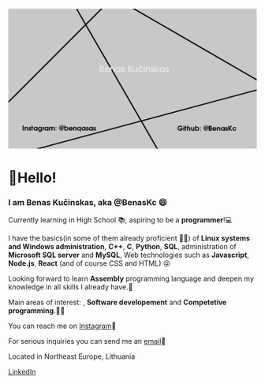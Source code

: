 [![Header](https://raw.githubusercontent.com/BenasKc/BenasKc/main/header.png)](https://www.linkedin.com/in/benas-ku%C4%8Dinskas-376045212/)
<h1>👋Hello!</h1>
<h3>I am Benas Kučinskas, aka @BenasKc 😄 </h3>
<p>Currently learning in High School 📚, aspiring to be a <b>programmer</b>!💻</p>
<p>I have the basics(in some of them already proficient 👨‍💻) of <b>Linux systems and Windows administration</b>, <b>C++</b>, <b>C</b>, <b>Python</b>, <b>SQL</b>, administration of <b>Microsoft SQL server</b> and <b>MySQL</b>, Web technologies such as <b>Javascript</b>, <b>Node.js</b>, <b>React</b> (and of course CSS and HTML) 😝</p>
<p>Looking forward to learn <b>Assembly</b> programming language and deepen my knowledge in all skills I already have.👾</p>
<p>Main areas of interest: <b></b>, <b>Software developement</b> and <b>Competetive programming</b>.👨‍💻</p>
<p>You can reach me on <a target="_blank" href="https://instagram.com/benqasas">Instagram</a>📩</p>
<p>For serious inquiries you can send me an <a href="mailto:benas.kucinskas.org@gmail.com">email</a>📩</p>
<p>Located in Northeast Europe, Lithuania</p>
<a href="https://www.linkedin.com/in/benas-ku%C4%8Dinskas-376045212/" target="_blank">LinkedIn<a>
